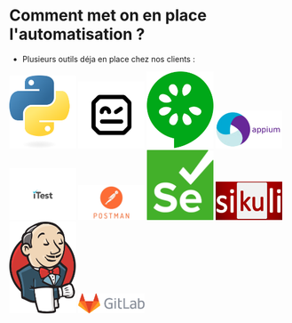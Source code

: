 <!-- .slide: data-state="nologo-slide" style="text-align: center" -->
#  Comment met on en place l'automatisation ?

* Plusieurs outils déja en place chez nos clients :


[<img src="images/python.png" width="120"/>](images/python.png)
[<img src="images/Robot-framework-logo.png" width="120"/>](images/Robot-framework-logo.png)
[<img src="images/cucumber-logo.png" width="120"/>](images/cucumber-logo.png)
[<img src="images/APPIUM.png" width="120"/>](images/APPIUM.png)
\
[<img src="images/itest.png" width="120"/>](images/itest.png)
[<img src="images/postman.jpg" width="120"/>](images/postman.jpg)
[<img src="images/selenium.png" width="120"/>](images/selenium.png)
[<img src="images/sikuli.png" width="120"/>](images/sikuli.png)
\
[<img src="images/jenkins.png" width="120"/>](images/jenkins.png)
[<img src="images/gitlab.png" width="120"/>](images/gitlab.png)
